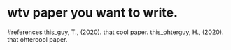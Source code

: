 # wtv paper you want to write.

#references
this_guy, T., (2020). that cool paper.
this_ohterguy, H., (2020). that ohtercool paper.

